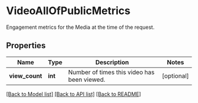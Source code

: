 # VideoAllOfPublicMetrics

Engagement metrics for the Media at the time of the request.

## Properties
Name | Type | Description | Notes
------------ | ------------- | ------------- | -------------
**view_count** | **int** | Number of times this video has been viewed. | [optional] 

[[Back to Model list]](../README.md#documentation-for-models) [[Back to API list]](../README.md#documentation-for-api-endpoints) [[Back to README]](../README.md)


